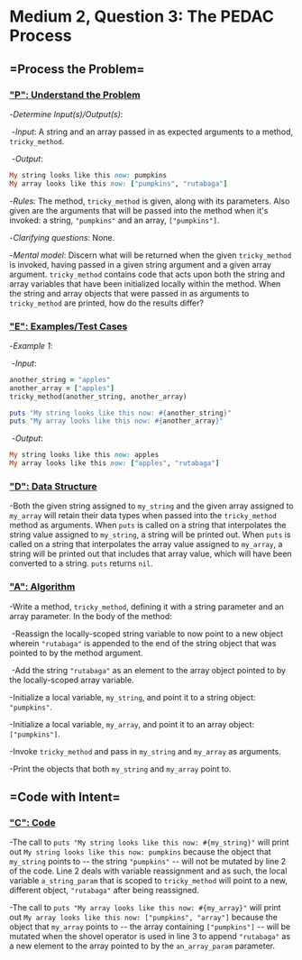 # Medium 2, Question 3: The PEDAC Process



## =Process the Problem=



### <u>"P": Understand the Problem</u>



-*Determine Input(s)/Output(s)*:

​	-*Input*: A string and an array passed in as expected arguments to a method, ```tricky_method```.

​	-*Output*: 

```ruby
My string looks like this now: pumpkins
My array looks like this now: ["pumpkins", "rutabaga"]
```



-*Rules*: The method, ```tricky_method``` is given, along with its parameters. Also given are the arguments that will be passed into the method when it's invoked: a string, ```"pumpkins"``` and an array, ```["pumpkins"]```.



-*Clarifying questions*: None.



-*Mental model*: Discern what will be returned when the given ```tricky_method``` is invoked, having passed in a given string argument and a given array argument. ```tricky_method``` contains code that acts upon both the string and array variables that have been initialized locally within the method. When the string and array objects that were passed in as arguments to ```tricky_method``` are printed, how do the results differ?



### <u>"E": Examples/Test Cases</u>



-*Example 1*:

​	-*Input*:

```ruby
another_string = "apples"
another_array = ["apples"]
tricky_method(another_string, another_array)

puts "My string looks like this now: #{another_string}"
puts "My array looks like this now: #{another_array}"
```



​	-*Output*:

```ruby
My string looks like this now: apples
My array looks like this now: ["apples", "rutabaga"]
```



### <u>"D": Data Structure</u>



-Both the given string assigned to ```my_string``` and the given array assigned to ```my_array``` will retain their data types when passed into the ```tricky_method``` method as arguments. When ```puts``` is called on a string that interpolates the string value assigned to ```my_string```, a string will be printed out. When ```puts``` is called on a string that interpolates the array value assigned to ```my_array```, a string will be printed out that includes that array value, which will have been converted to a string. ```puts``` returns ```nil```.



### <u>"A": Algorithm</u>



-Write a method, ```tricky_method```, defining it with a string parameter and an array parameter. In the body of the method:

​	-Reassign the locally-scoped string variable to now point to a new object wherein ```"rutabaga"``` is appended to the end of the string object that was pointed to by the method argument.

​	-Add the string ```"rutabaga"``` as an element to the array object pointed to by the locally-scoped array variable.

-Initialize a local variable, ```my_string```, and point it to a string object: ```"pumpkins"```.

-Initialize a local variable, ```my_array```, and point it to an array object: ```["pumpkins"]```.

-Invoke ```tricky_method``` and pass in ```my_string``` and ```my_array``` as arguments.

-Print the objects that both ```my_string``` and ```my_array``` point to.



## =Code with Intent=



### <u>"C": Code</u>



-The call to ```puts "My string looks like this now: #{my_string}"``` will print out ```My string looks like this now: pumpkins``` because the object that ```my_string``` points to -- the string ```"pumpkins"``` -- will not be mutated by line 2 of the code. Line 2 deals with variable reassignment and as such, the local variable ```a_string_param``` that is scoped to ```tricky_method``` will point to a new, different object, ```"rutabaga"``` after being reassigned.



-The call to ```puts "My array looks like this now: #{my_array}"``` will print out ```My array looks like this now: ["pumpkins", "array"]``` because the object that ```my_array``` points to -- the array containing ```["pumpkins"]``` -- will be mutated when the shovel operator is used in line 3 to append ```"rutabaga"``` as a new element to the array pointed to by the ```an_array_param``` parameter.


